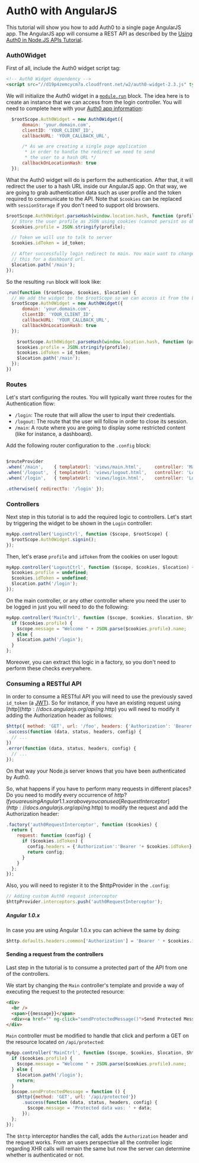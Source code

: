 # Auth0 with AngularJS

This tutorial will show you how to add Auth0 to a single page AngularJS app. The AngularJS app will consume a REST API as described by the [Using Auth0 in Node.JS APIs Tutorial](https://docs.auth0.com/nodeapi-tutorial).

### Auth0Widget

First of all, include the Auth0 widget script tag:
```html
<!-- Auth0 Widget dependency -->
<script src="//d19p4zemcycm7a.cloudfront.net/w2/auth0-widget-2.3.js" type="text/javascript"> </script>
```

We will initialize the Auth0 widget in a [`module.run`](http://docs.angularjs.org/api/angular.Module) block. The idea here is to create an instance that we can access from the login controller. You will need to complete here with your [Auth0 app information](https://app.auth0.com/#/applications):

```js
  $rootScope.Auth0Widget = new Auth0Widget({
      domain: 'your.domain.com',
      clientID: 'YOUR_CLIENT_ID',
      callbackURL: 'YOUR_CALLBACK_URL',

      /* As we are creating a single page application
       * in order to handle the redirect we need to send
       * the user to a hash URL */
      callbackOnLocationHash: true
  });
```

What the Auth0 widget will do is perform the authentication. After that, it will redirect the user to a hash URL inside our AngularJS app. On that way, we are going to grab authentication data such as user profile and the token required to communicate to the API. Note that `$cookies` can be replaced with `sessionStorage` if you don't need to support old browsers.

```js
$rootScope.Auth0Widget.parseHash(window.location.hash, function (profile, id_token, access_token) {
  // Store the user profile as JSON using cookies (cannot persist as object)
  $cookies.profile = JSON.stringify(profile);

  // Token we will use to talk to server
  $cookies.idToken = id_token;

  // After successfully login redirect to main. You main want to change
  // this for a dashboard url.
  $location.path('/main');
});
```

So the resulting `run` block will look like:
```js
.run(function ($rootScope, $cookies, $location) {
  // We add the widget to the $rootScope so we can access it from the Login controller
  $rootScope.Auth0Widget = new Auth0Widget({
      domain: 'your.domain.com',
      clientID: 'YOUR_CLIENT_ID',
      callbackURL: 'YOUR_CALLBACK_URL',
      callbackOnLocationHash: true
  });

    $rootScope.Auth0Widget.parseHash(window.location.hash, function (profile, id_token, access_token) {
    $cookies.profile = JSON.stringify(profile);
    $cookies.idToken = id_token;
    $location.path('/main');
  });
})
```

### Routes

Let's start configuring the routes. You will typically want three routes for the Authentication flow:
 * `/login`:  The route that will allow the user to input their credentials.
 * `/logout`: The route that the user will follow in order to close its session.
 * `/main`:   A route where you are going to display some restricted content (like for instance, a dashboard).

Add the following router configuration to the `.config` block:
```js

$routeProvider
.when('/main',    { templateUrl: 'views/main.html',     controller: 'MainCtrl'    })
.when('/logout',  { templateUrl: 'views/logout.html',   controller: 'LogoutCtrl'  })
.when('/login',   { templateUrl: 'views/login.html',    controller: 'LoginCtrl'   })

.otherwise({ redirectTo: '/login' });
```

### Controllers
Next step in this tutorial is to add the required logic to controllers. Let's start by triggering the widget to be shown in the `Login` controller:

```js
myApp.controller('LoginCtrl', function ($scope, $rootScope) {
  $rootScope.Auth0Widget.signin();
});
```

Then, let's erase `profile` and `idToken` from the cookies on user logout:
```js
myApp.controller('LogoutCtrl', function ($scope, $cookies, $location) {
  $cookies.profile = undefined;
  $cookies.idToken = undefined;
  $location.path('/login');
});
```

On the main controller, or any other controller where you need the user to be logged in just you will need to do the following:

```js
myApp.controller('MainCtrl', function ($scope, $cookies, $location, $http) {
  if ($cookies.profile) {
    $scope.message = "Welcome " + JSON.parse($cookies.profile).name;
  } else {
    $location.path('/login');
  }
};
```

Moreover, you can extract this logic in a factory, so you don't need to perform these checks everywhere.

### Consuming a RESTful API

In order to consume a RESTful API you will need to use the previously saved `id_token` (a [JWT](http://self-issued.info/docs/draft-ietf-oauth-json-web-token.html)). So for instance, if you have an existing request using [$http](http://docs.angularjs.org/api/ng.$http) you will need to modify it adding the Authorization header as follows:

```js
$http({ method: 'GET', url: '/foo', headers: {'Authorization': 'Bearer ' + $cookies.idToken })
.success(function (data, status, headers, config) {
  // ...
})
.error(function (data, status, headers, config) {
  // ...
});
```

On that way your Node.js server knows that you have been authenticated by Auth0.

So, what happens if you have to perform many requests in different places? Do you need to modify every occurrence of $http? If you are using Angular 1.1.x or above you can use a [Request Interceptor](http://docs.angularjs.org/api/ng.$http) to modify the request and add the Authorization header:

```js
.factory('auth0RequestInterceptor', function ($cookies) {
  return {
    request: function (config) {
      if ($cookies.idToken) {
        config.headers = {'Authorization':'Bearer '+ $cookies.idToken};
        return config;
      }
    }
  };
});
```

Also, you will need to register it to the $httpProvider in the `.config`:
```js
// Adding custom Auth0 request interceptor
$httpProvider.interceptors.push('auth0RequestInterceptor');
```

##### Angular 1.0.x

In case you are using Angular 1.0.x you can achieve the same by doing:
```js
$http.defaults.headers.common['Authorization'] = 'Bearer ' + $cookies.idToken;
```

#### Sending a request from the controllers
Last step in the tutorial is to consume a protected part of the API from one of the controllers.

We start by changing the `Main` controller's template and provide a way of executing the request to the protected resource:
```html
<div>
  <br />
  <span>{{message}}</span>
  <div><a href="" ng-click="sendProtectedMessage()">Send Protected Message</a></div>
</div>
```

`Main` controller must be modified to handle that click and perform a GET on the resource located on `/api/protected`:

```js
myApp.controller('MainCtrl', function ($scope, $cookies, $location, $http) {
  if ($cookies.profile) {
    $scope.message = "Welcome " + JSON.parse($cookies.profile).name;
  } else {
    $location.path('/login');
    return;
  }
  $scope.sendProtectedMessage = function () {
    $http({method: 'GET', url: '/api/protected'})
      .success(function (data, status, headers, config) {
        $scope.message = 'Protected data was: ' + data;
      });
  };
});
```

The `$http` interceptor handles the call, adds the `Authorization` header and the request works. From an users perspective all the controller logic regarding XHR calls will remain the same but now the server can determine whether is authenticated or not.
